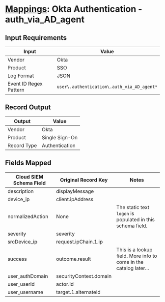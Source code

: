 # [Mappings](README.md): Okta Authentication - auth_via_AD_agent

## Input Requirements

|Input|Value|
|-----|-----|
|Vendor|Okta|
|Product|SSO|
|Log Format|JSON|
|Event ID Regex Pattern|`user\.authentication\.auth_via_AD_agent*`|

## Record Output

|Output|Value|
|------|-----|
|Vendor|Okta|
|Product|Single Sign-On|
|Record Type|Authentication|

## Fields Mapped

|Cloud SIEM Schema Field|Original Record Key|Notes|
|-----------------------|-------------------|-----|
|description|displayMessage||
|device_ip|client.ipAddress||
|normalizedAction|None|The static text `logon` is populated in this schema field.|
|severity|severity||
|srcDevice_ip|request.ipChain.1.ip||
|success|outcome.result|This is a lookup field. More info to come in the catalog later...|
|user_authDomain|securityContext.domain||
|user_userId|actor.id||
|user_username|target.1.alternateId||

